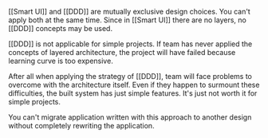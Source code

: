 [[Smart UI]] and [[DDD]] are mutually exclusive design choices. You can't apply both at the same time. Since in [[Smart UI]] there are no layers, no [[DDD]] concepts may be used.

[[DDD]] is not applicable for simple projects. If team has never applied the concepts of layered architecture, the project will have failed because learning curve is too expensive.

After all when applying the strategy of [[DDD]], team will face problems to overcome with the architecture itself. Even if they happen to surmount these difficulties, the built system has just simple features. It's just not worth it for simple projects.

You can't migrate application written with this approach to another design without completely rewriting the application.




